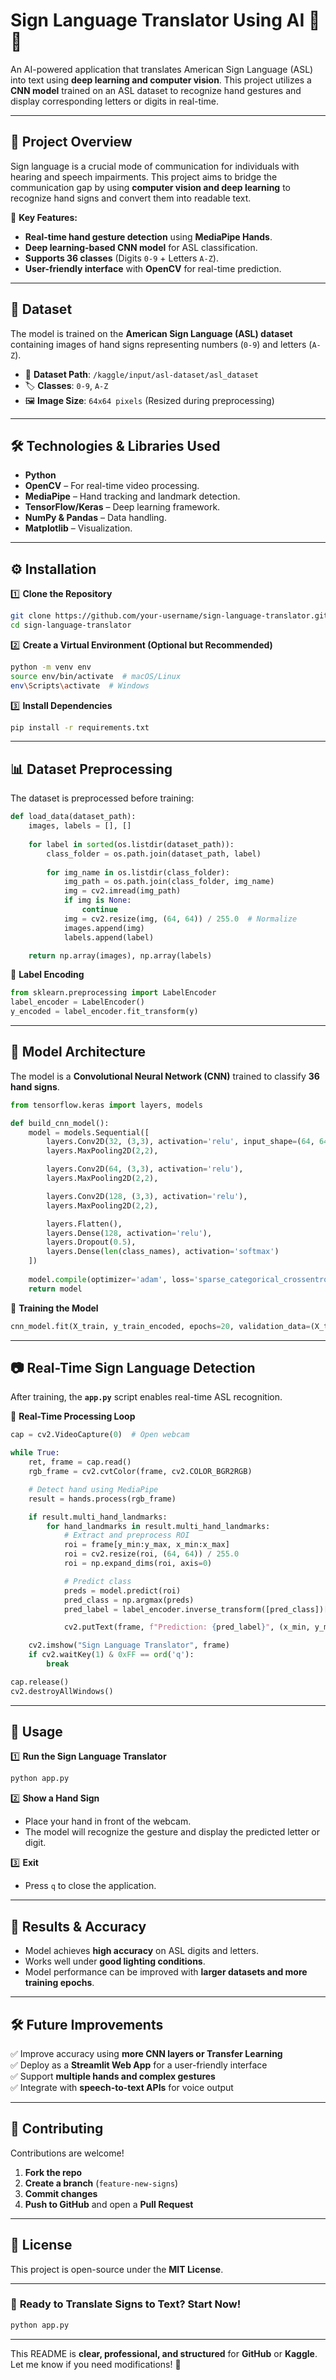 

# **Sign Language Translator Using AI 🤟🔠**
An AI-powered application that translates American Sign Language (ASL) into text using **deep learning and computer vision**. This project utilizes a **CNN model** trained on an ASL dataset to recognize hand gestures and display corresponding letters or digits in real-time.

---

## 🚀 **Project Overview**
Sign language is a crucial mode of communication for individuals with hearing and speech impairments. This project aims to bridge the communication gap by using **computer vision and deep learning** to recognize hand signs and convert them into readable text.

🔹 **Key Features:**
- **Real-time hand gesture detection** using **MediaPipe Hands**.
- **Deep learning-based CNN model** for ASL classification.
- **Supports 36 classes** (Digits `0-9` + Letters `A-Z`).
- **User-friendly interface** with **OpenCV** for real-time prediction.

---

## 📁 **Dataset**
The model is trained on the **American Sign Language (ASL) dataset** containing images of hand signs representing numbers (`0-9`) and letters (`A-Z`).  

- 📌 **Dataset Path**: `/kaggle/input/asl-dataset/asl_dataset`
- 🏷 **Classes**: `0-9`, `A-Z`
- 🖼 **Image Size**: `64x64 pixels` (Resized during preprocessing)

---

## 🛠 **Technologies & Libraries Used**
- **Python**
- **OpenCV** – For real-time video processing.
- **MediaPipe** – Hand tracking and landmark detection.
- **TensorFlow/Keras** – Deep learning framework.
- **NumPy & Pandas** – Data handling.
- **Matplotlib** – Visualization.

---

## ⚙ **Installation**
1️⃣ **Clone the Repository**  
```bash
git clone https://github.com/your-username/sign-language-translator.git
cd sign-language-translator
```

2️⃣ **Create a Virtual Environment (Optional but Recommended)**  
```bash
python -m venv env
source env/bin/activate  # macOS/Linux
env\Scripts\activate  # Windows
```

3️⃣ **Install Dependencies**  
```bash
pip install -r requirements.txt
```

---

## 📊 **Dataset Preprocessing**
The dataset is preprocessed before training:  
```python
def load_data(dataset_path):
    images, labels = [], []
    
    for label in sorted(os.listdir(dataset_path)):  
        class_folder = os.path.join(dataset_path, label)
        
        for img_name in os.listdir(class_folder):
            img_path = os.path.join(class_folder, img_name)
            img = cv2.imread(img_path)
            if img is None:
                continue  
            img = cv2.resize(img, (64, 64)) / 255.0  # Normalize
            images.append(img)
            labels.append(label)

    return np.array(images), np.array(labels)
```
🔹 **Label Encoding**  
```python
from sklearn.preprocessing import LabelEncoder
label_encoder = LabelEncoder()
y_encoded = label_encoder.fit_transform(y)
```

---

## 🧠 **Model Architecture**
The model is a **Convolutional Neural Network (CNN)** trained to classify **36 hand signs**.

```python
from tensorflow.keras import layers, models

def build_cnn_model():
    model = models.Sequential([
        layers.Conv2D(32, (3,3), activation='relu', input_shape=(64, 64, 3)),
        layers.MaxPooling2D(2,2),

        layers.Conv2D(64, (3,3), activation='relu'),
        layers.MaxPooling2D(2,2),

        layers.Conv2D(128, (3,3), activation='relu'),
        layers.MaxPooling2D(2,2),

        layers.Flatten(),
        layers.Dense(128, activation='relu'),
        layers.Dropout(0.5),  
        layers.Dense(len(class_names), activation='softmax')  
    ])
    
    model.compile(optimizer='adam', loss='sparse_categorical_crossentropy', metrics=['accuracy'])
    return model
```
📌 **Training the Model**  
```python
cnn_model.fit(X_train, y_train_encoded, epochs=20, validation_data=(X_test, y_test_encoded))
```
---

## 📷 **Real-Time Sign Language Detection**
After training, the **`app.py`** script enables real-time ASL recognition.

🔹 **Real-Time Processing Loop**
```python
cap = cv2.VideoCapture(0)  # Open webcam

while True:
    ret, frame = cap.read()
    rgb_frame = cv2.cvtColor(frame, cv2.COLOR_BGR2RGB)

    # Detect hand using MediaPipe
    result = hands.process(rgb_frame)

    if result.multi_hand_landmarks:
        for hand_landmarks in result.multi_hand_landmarks:
            # Extract and preprocess ROI
            roi = frame[y_min:y_max, x_min:x_max]
            roi = cv2.resize(roi, (64, 64)) / 255.0  
            roi = np.expand_dims(roi, axis=0)  

            # Predict class
            preds = model.predict(roi)
            pred_class = np.argmax(preds)
            pred_label = label_encoder.inverse_transform([pred_class])[0]

            cv2.putText(frame, f"Prediction: {pred_label}", (x_min, y_min - 10), cv2.FONT_HERSHEY_SIMPLEX, 1, (0, 255, 0), 2)

    cv2.imshow("Sign Language Translator", frame)
    if cv2.waitKey(1) & 0xFF == ord('q'):
        break

cap.release()
cv2.destroyAllWindows()
```

---

## 🎯 **Usage**
1️⃣ **Run the Sign Language Translator**
```bash
python app.py
```
2️⃣ **Show a Hand Sign**
- Place your hand in front of the webcam.
- The model will recognize the gesture and display the predicted letter or digit.

3️⃣ **Exit**
- Press `q` to close the application.

---

## 📌 **Results & Accuracy**
- Model achieves **high accuracy** on ASL digits and letters.
- Works well under **good lighting conditions**.
- Model performance can be improved with **larger datasets and more training epochs**.

---

## 🛠 **Future Improvements**
✅ Improve accuracy using **more CNN layers or Transfer Learning**  
✅ Deploy as a **Streamlit Web App** for a user-friendly interface  
✅ Support **multiple hands and complex gestures**  
✅ Integrate with **speech-to-text APIs** for voice output  

---

## 🤝 **Contributing**
Contributions are welcome!  
1. **Fork the repo**  
2. **Create a branch** (`feature-new-signs`)  
3. **Commit changes**  
4. **Push to GitHub** and open a **Pull Request**  

---

## 📜 **License**
This project is open-source under the **MIT License**.



---

### 🚀 **Ready to Translate Signs to Text? Start Now!**
```bash
python app.py
```

---

This README is **clear, professional, and structured** for **GitHub** or **Kaggle**. Let me know if you need modifications! 🚀
